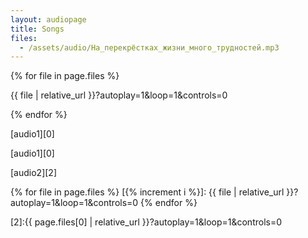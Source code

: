 ```yaml
---
layout: audiopage
title: Songs
files:
  - /assets/audio/На_перекрёстках_жизни_много_трудностей.mp3
---
```


{% for file in page.files %}

{{ file | relative_url }}?autoplay=1&loop=1&controls=0

{% endfor %}

[audio1][0]

[audio1][0]

[audio2][2]


{% for file in page.files %}
[{% increment i %}]: {{ file | relative_url }}?autoplay=1&loop=1&controls=0
{% endfor %}

[2]:{{ page.files[0] | relative_url }}?autoplay=1&loop=1&controls=0

